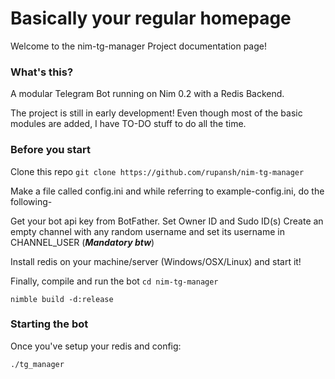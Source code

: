 Basically your regular homepage
===============================

Welcome to the nim-tg-manager Project documentation page!

### What's this?

A modular Telegram Bot running on Nim 0.2 with a Redis Backend.

The project is still in early development! Even though most of the basic modules are added, I have TO-DO stuff to do all the time.

### Before you start

Clone this repo `git clone https://github.com/rupansh/nim-tg-manager`

Make a file called config.ini and while referring to example-config.ini, do the following-

Get your bot api key from BotFather.
Set Owner ID and Sudo ID(s)
Create an empty channel with any random username and set its username in CHANNEL_USER (***Mandatory btw***)


Install redis on your machine/server (Windows/OSX/Linux) and start it!

Finally, compile and run the bot
`cd nim-tg-manager`

`nimble build -d:release`

### Starting the bot

Once you've setup your redis and config:

`./tg_manager`